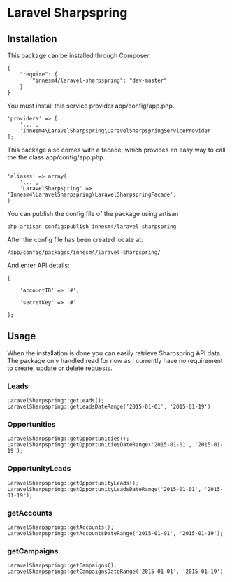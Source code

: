 Laravel Sharpspring
===================

## Installation

This package can be installed through Composer.

```
{
    "require": {
		"innesm4/laravel-sharpspring": "dev-master"
	}
}
```

You must install this service provider app/config/app.php.

```
'providers' => [
    '...',
    'Innesm4\LaravelSharpspring\LaravelSharpspringServiceProvider'
];
```

This package also comes with a facade, which provides an easy way to call the the class app/config/app.php.


```

'aliases' => array(
	'...',
	'LaravelSharpspring' => 'Innesm4\LaravelSharpspring\LaravelSharpspringFacade',
)
```

You can publish the config file of the package using artisan

```
php artisan config:publish innesm4/laravel-sharpspring
```

After the config file has been created locate at:

```
/app/config/packages/innesm4/laravel-sharpspring/
```

And enter API details:

```
[

    'accountID' => '#',

    'secretKey' => '#'

];
```    

## Usage

When the installation is done you can easily retrieve Sharpspring API data. The package only handled read for now as I currently have no requirement to create, update or delete requests.

### Leads

```
LaravelSharpspring::getLeads();
LaravelSharpspring::getLeadsDateRange('2015-01-01', '2015-01-19');
```   

### Opportunities

```
LaravelSharpspring::getOpportunities();
LaravelSharpspring::getOpportunitiesDateRange('2015-01-01', '2015-01-19');
```   

### OpportunityLeads

```
LaravelSharpspring::getOpportunityLeads();
LaravelSharpspring::getOpportunityLeadsDateRange('2015-01-01', '2015-01-19');
```   

### getAccounts

```
LaravelSharpspring::getAccounts(); 
LaravelSharpspring::getAccountsDateRange('2015-01-01', '2015-01-19');
```   

### getCampaigns

```
LaravelSharpspring::getCampaigns();
LaravelSharpspring::getCampaignsDateRange('2015-01-01', '2015-01-19')
```   